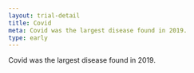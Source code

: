 ```yaml
---
layout: trial-detail
title: Covid
meta: Covid was the largest disease found in 2019.
type: early
---
```


Covid was the largest disease found in 2019.